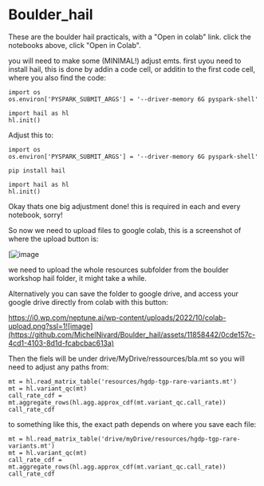 # Boulder_hail
These are the boulder hail practicals, with a "Open in colab" link. click the notebooks above, click "Open in Colab".


you will need to make some (MINIMAL!) adjust emts. first uyou need to install hail, this is done by addin a code cell, or additin to the first code cell, where you also find the code:

```
import os
os.environ['PYSPARK_SUBMIT_ARGS'] = '--driver-memory 6G pyspark-shell'

import hail as hl
hl.init()
```

Adjust this to:

```
import os
os.environ['PYSPARK_SUBMIT_ARGS'] = '--driver-memory 6G pyspark-shell'

pip install hail

import hail as hl
hl.init()
```

Okay thats one big adjustment done! this is required in each and every notebook, sorry!

So now we need to upload files to google colab, this is a screenshot of where the upload button is:

[![image](https://github.com/MichelNivard/Boulder_hail/assets/11858442/fecbced1-844a-4c7d-985a-b1b00796c135)


we need to upload the whole resources subfolder from the boulder workshop hail folder, it might take a while.

Alternatively you can save the folder to google drive, and access your google drive directly from colab with this button:

https://i0.wp.com/neptune.ai/wp-content/uploads/2022/10/colab-upload.png?ssl=1![image](https://github.com/MichelNivard/Boulder_hail/assets/11858442/0cde157c-4cd1-4103-8d1d-fcabcbac613a)


Then the fiels will be under drive/MyDrive/ressources/bla.mt so you will need to adjust any paths from:

```
mt = hl.read_matrix_table('resources/hgdp-tgp-rare-variants.mt')
mt = hl.variant_qc(mt)
call_rate_cdf = mt.aggregate_rows(hl.agg.approx_cdf(mt.variant_qc.call_rate))
call_rate_cdf
```

to something like this, the exact path depends on where you save each file:


```
mt = hl.read_matrix_table('drive/myDrive/resources/hgdp-tgp-rare-variants.mt')
mt = hl.variant_qc(mt)
call_rate_cdf = mt.aggregate_rows(hl.agg.approx_cdf(mt.variant_qc.call_rate))
call_rate_cdf
```
